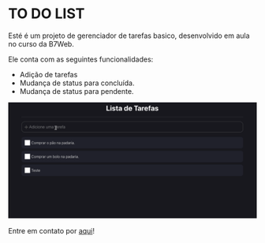 # TO DO LIST

<p>Esté é um projeto de gerenciador de tarefas basico, desenvolvido em aula no curso da B7Web.</p>
<p>Ele conta com as seguintes funcionalidades:</p>

<ul>
    <li>Adição de tarefas</li>
    <li>Mudança de status para concluída.</li>
    <li>Mudança de status para pendente.</li>
</ul>



<img src="gif/todo.gif" alt="Demonstração To Do List">

<p>Entre em contato por <a href="https://www.linkedin.com/in/seileremerson/" target="_blank">aqui</a>!</p>
